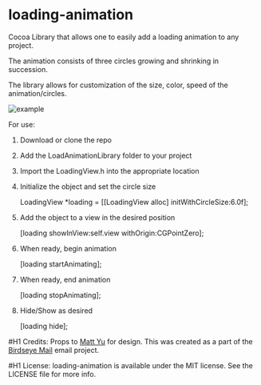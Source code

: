 loading-animation
=================

Cocoa Library that allows one to easily add a loading animation to any project.

The animation consists of three circles growing and shrinking in succession.

The library allows for customization of the size, color, speed of the animation/circles.

![example](https://dl.dropboxusercontent.com/u/13225319/loadingExample.png)

For use:

1) Download or clone the repo

2) Add the LoadAnimationLibrary folder to your project

3) Import the LoadingView.h into the appropriate location

3) Initialize the object and set the circle size

    LoadingView *loading = [[LoadingView alloc] initWithCircleSize:6.0f];
    
4) Add the object to a view in the desired position

    [loading showInView:self.view withOrigin:CGPointZero];
    
5) When ready, begin animation

    [loading startAnimating];
    
6) When ready, end animation

    [loading stopAnimating];
    
7) Hide/Show as desired

    [loading hide];
    
#H1 Credits:
Props to [Matt Yu](http://www.mattyu.ca/) for design.  This was created as a part of the [Birdseye Mail](http://www.birdseyemail.com/) email project.

#H1 License:
loading-animation is available under the MIT license. See the LICENSE file for more info.

